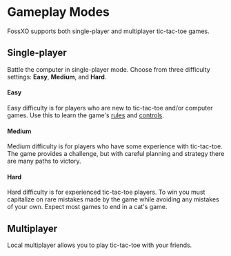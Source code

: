# Gameplay Modes
FossXO supports both single-player and multiplayer tic-tac-toe games.

## Single-player
Battle the computer in single-player mode. Choose from three difficulty 
settings: **Easy**, **Medium**, and **Hard**.

#### Easy
Easy difficulty is for players who are new to tic-tac-toe and/or
computer games. Use this to learn the game's [rules](ttt-rules.md) and 
[controls](controls.md).

#### Medium
Medium difficulty is for players who have some experience with tic-tac-toe. 
The game provides a challenge, but with careful planning and strategy
there are many paths to victory.

#### Hard
Hard difficulty is for experienced tic-tac-toe players. To win you must 
capitalize on rare mistakes made by the game while avoiding any mistakes
of your own. Expect most games to end in a cat's game.


## Multiplayer
Local multiplayer allows you to play tic-tac-toe with your friends.
